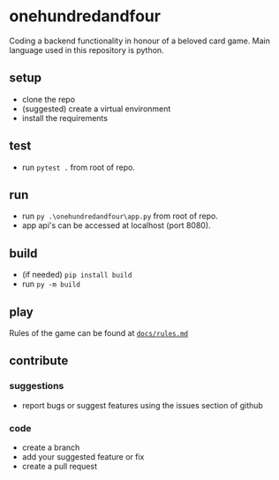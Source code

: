 # onehundredandfour

Coding a backend functionality in honour of a beloved card game. 
Main language used in this repository is python. 

## setup
- clone the repo
- (suggested) create a virtual environment
- install the requirements

## test
- run `pytest .` from root of repo.

## run
- run `py .\onehundredandfour\app.py` from root of repo.
- app api's can be accessed at localhost (port 8080). 

## build
- (if needed) `pip install build`
- run `py -m build`

## play
Rules of the game can be found at [`docs/rules.md`](docs/rules.md)

## contribute
### suggestions
- report bugs or suggest features using the issues section of github

### code
- create a branch 
- add your suggested feature or fix
- create a pull request
